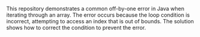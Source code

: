 This repository demonstrates a common off-by-one error in Java when iterating through an array. The error occurs because the loop condition is incorrect, attempting to access an index that is out of bounds. The solution shows how to correct the condition to prevent the error.